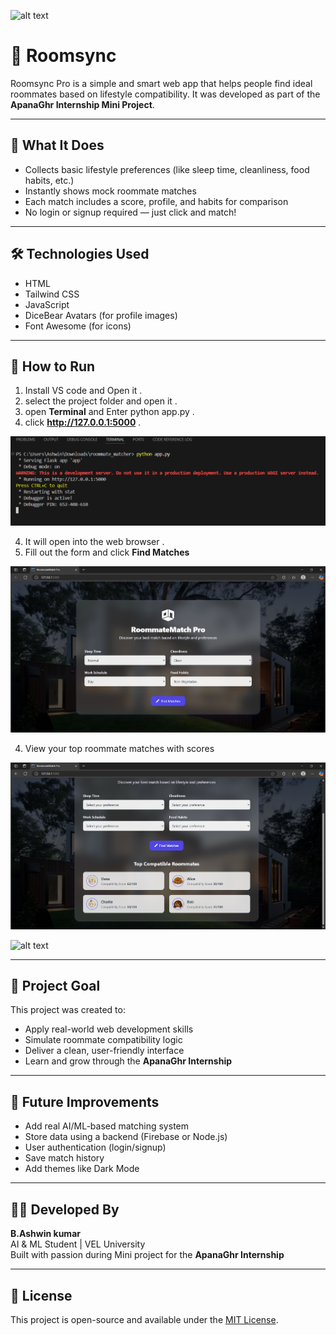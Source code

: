 
![alt text](static/apana.gif)


# 🏡 Roomsync
Roomsync Pro is a simple and smart web app that helps people find ideal roommates based on lifestyle compatibility. It was developed as part of the **ApanaGhr Internship Mini Project**.

---

## 🌟 What It Does

- Collects basic lifestyle preferences (like sleep time, cleanliness, food habits, etc.)
- Instantly shows mock roommate matches
- Each match includes a score, profile, and habits for comparison
- No login or signup required — just click and match!

---

## 🛠 Technologies Used

- HTML
- Tailwind CSS
- JavaScript
- DiceBear Avatars (for profile images)
- Font Awesome (for icons)

---

## 🚀 How to Run

1. Install VS code and Open it . 
2. select the project folder and open it .
3. open **Terminal** and Enter python app.py .
4. click **http://127.0.0.1:5000** .

![alt text](static/img1.png)

4. It will open into the web browser . 
3. Fill out the form and click **Find Matches**

![alt text](static/img2.png)

4. View your top roommate matches with scores

![alt text](static/img3.png)



![alt text](static/apana.gif)


---

## 🎯 Project Goal

This project was created to:
- Apply real-world web development skills
- Simulate roommate compatibility logic
- Deliver a clean, user-friendly interface
- Learn and grow through the **ApanaGhr Internship**

---

## 🔮 Future Improvements

- Add real AI/ML-based matching system
- Store data using a backend (Firebase or Node.js)
- User authentication (login/signup)
- Save match history
- Add themes like Dark Mode

---

## 👨‍💻 Developed By

**B.Ashwin kumar**  
AI & ML Student | VEL University  
Built with passion during Mini project for the **ApanaGhr Internship**

---

## 📄 License

This project is open-source and available under the [MIT License](LICENSE).
